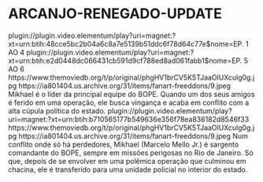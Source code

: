 # ARCANJO-RENEGADO-UPDATE

<item>
<title>[COLOR silver][B] ARCANJO RENEGADO 2º TEMPORADA [/COLOR][/B][COLOR yellow]  FULL HD  [B][/COLOR][/B]</title>
<link>plugin://plugin.video.elementum/play?uri=magnet:?xt=urn:btih:48cce5bc2b04a6c8a7e5139b51ddc6f78d64c77e$nome=EP. 1 AO 4</link>
<link>plugin://plugin.video.elementum/play?uri=magnet:?xt=urn:btih:e2d0448dc066431cb591d9cf788ed8ad061fabb1$nome=EP. 5 AO 6</link>
<thumbnail>https://www.themoviedb.org/t/p/original/phgHV1brCV5K5TJaaOlUXculg0g.jpg</thumbnail>
<fanart>https://ia801404.us.archive.org/31/items/fanart-freeddons/9.jpeg</fanart>
<info> Mikhael é o líder da principal equipe do BOPE. Quando um dos seus amigos é ferido em uma operação, ele busca vingança e acaba em conflito com a alta cúpula política do estado.</info>
</item>

<item>
<title>[COLOR silver][B] ARCANJO RENEGADO 1º TEMPORADA [/COLOR][/B][COLOR yellow]  FULL HD  [B][/COLOR][/B]</title>
<link>plugin://plugin.video.elementum/play?uri=magnet:?xt=urn:btih:b710565177b549636e356f78ea836182d8546f33</link>
<thumbnail>https://www.themoviedb.org/t/p/original/phgHV1brCV5K5TJaaOlUXculg0g.jpg</thumbnail>
<fanart>https://ia801404.us.archive.org/31/items/fanart-freeddons/9.jpeg</fanart>
<info>Num conflito onde só há perdedores, Mikhael (Marcelo Mello Jr.) é sargento comandante do BOPE, sempre em missões perigosas no Rio de Janeiro. Só que, depois de se envolver em uma polêmica operação que culminou em chacina, ele é transferido para uma unidade policial no interior do estado.</info>
</item>
